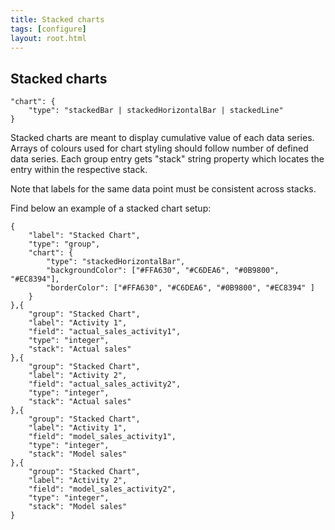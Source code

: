 ```yaml
---
title: Stacked charts
tags: [configure]
layout: root.html
---
```



## Stacked charts

```text
"chart": {
	"type": "stackedBar | stackedHorizontalBar | stackedLine"
}
```

Stacked charts are meant to display cumulative value of each data series.  
Arrays of colours used for chart styling should follow number of defined data series.
Each group entry gets "stack" string property which locates the entry within the respective stack. 

Note that labels for the same data point must be consistent across stacks.

Find below an example of a stacked chart setup:

```text
{
	"label": "Stacked Chart",
	"type": "group",
	"chart": {
		"type": "stackedHorizontalBar",
		"backgroundColor": ["#FFA630", "#C6DEA6", "#0B9800", "#EC8394"],
        "borderColor": ["#FFA630", "#C6DEA6", "#0B9800", "#EC8394" ]
    }
},{
	"group": "Stacked Chart",
	"label": "Activity 1",
	"field": "actual_sales_activity1",
	"type": "integer",
	"stack": "Actual sales"
},{
	"group": "Stacked Chart",
	"label": "Activity 2",
	"field": "actual_sales_activity2",
	"type": "integer",
	"stack": "Actual sales"
},{
	"group": "Stacked Chart",
	"label": "Activity 1",
	"field": "model_sales_activity1",
	"type": "integer",
	"stack": "Model sales"
},{
	"group": "Stacked Chart",
	"label": "Activity 2",
	"field": "model_sales_activity2",
	"type": "integer",
	"stack": "Model sales"
}
```